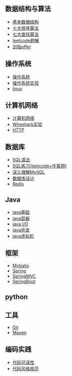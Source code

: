 ## 数据结构与算法
- [基本数据结构](https://github.com/ChenLiang-Vic/Personal-notes/blob/master/%E6%95%B0%E6%8D%AE%E7%BB%93%E6%9E%84%E4%B8%8E%E7%AE%97%E6%B3%95/%E5%9F%BA%E6%9C%AC%E6%95%B0%E6%8D%AE%E7%BB%93%E6%9E%84/README.md)
- [十大排序算法](https://github.com/ChenLiang-Vic/Personal-notes/blob/master/%E6%95%B0%E6%8D%AE%E7%BB%93%E6%9E%84%E4%B8%8E%E7%AE%97%E6%B3%95/%E6%8E%92%E5%BA%8F%E7%AE%97%E6%B3%95/README.md)
- [七大查找算法](https://github.com/ChenLiang-Vic/Personal-notes/blob/master/%E6%95%B0%E6%8D%AE%E7%BB%93%E6%9E%84%E4%B8%8E%E7%AE%97%E6%B3%95/%E6%9F%A5%E6%89%BE%E7%AE%97%E6%B3%95/README.md)
- [leetcode题解](https://github.com/ChenLiang-Vic/Personal-notes/blob/master/%E6%95%B0%E6%8D%AE%E7%BB%93%E6%9E%84%E4%B8%8E%E7%AE%97%E6%B3%95/leetcode/README.md)
- [剑指offer](https://github.com/ChenLiang-Vic/Personal-notes/blob/master/%E6%95%B0%E6%8D%AE%E7%BB%93%E6%9E%84%E4%B8%8E%E7%AE%97%E6%B3%95/%E5%89%91%E6%8C%87offer/README.md)
## 操作系统
- [操作系统](https://github.com/ChenLiang-Vic/Personal-notes/blob/master/%E6%93%8D%E4%BD%9C%E7%B3%BB%E7%BB%9F/README.md)
- [操作系统实验](https://github.com/ChenLiang-Vic/Personal-notes/blob/master/%E6%93%8D%E4%BD%9C%E7%B3%BB%E7%BB%9F/doc/%E6%93%8D%E4%BD%9C%E7%B3%BB%E7%BB%9F%E5%AE%9E%E9%AA%8C.md)
- [linux]()
## 计算机网络
- [计算机网络](https://github.com/ChenLiang-Vic/Personal-notes/blob/master/%E8%AE%A1%E7%AE%97%E6%9C%BA%E7%BD%91%E7%BB%9C/README.md)
- [Wireshark实验](https://github.com/ChenLiang-Vic/Personal-notes/blob/master/%E8%AE%A1%E7%AE%97%E6%9C%BA%E7%BD%91%E7%BB%9C/doc/wireshark%E5%AE%9E%E9%AA%8C.md)
- [HTTP](https://github.com/ChenLiang-Vic/Personal-notes/blob/master/%E8%AE%A1%E7%AE%97%E6%9C%BA%E7%BD%91%E7%BB%9C/doc/HTTP.md)
## 数据库
- [SQL语法](https://github.com/ChenLiang-Vic/Personal-notes/blob/master/%E6%95%B0%E6%8D%AE%E5%BA%93/doc/SQL.md)
- [SQL练习(leetcode+牛客网)](https://github.com/ChenLiang-Vic/Personal-notes/blob/master/%E6%95%B0%E6%8D%AE%E5%BA%93/doc/leetcode%26%E7%89%9B%E5%AE%A2%E7%BD%91%E9%A2%98%E8%A7%A3.md)
- [深入理解MySQL](https://github.com/ChenLiang-Vic/Personal-notes/blob/master/%E6%95%B0%E6%8D%AE%E5%BA%93/doc/%E6%B7%B1%E5%85%A5%E7%90%86%E8%A7%A3MYSQL.md)
- [数据库设计](https://github.com/ChenLiang-Vic/Personal-notes/blob/master/%E6%95%B0%E6%8D%AE%E5%BA%93/doc/%E6%95%B0%E6%8D%AE%E5%BA%93%E8%AE%BE%E8%AE%A1.md)
- [Redis](https://github.com/ChenLiang-Vic/Personal-notes/blob/master/%E6%95%B0%E6%8D%AE%E5%BA%93/doc/Redis.md)
## Java
- [java基础]()
- [java容器]()
- [java I/O]()
- [java并发]()
- [java虚拟机]()
## 框架
- [Mybatis](https://github.com/ChenLiang-Vic/Personal-notes/tree/master/Mybatis)
- [Spring](https://github.com/ChenLiang-Vic/Personal-notes/tree/master/Spring)
- [SpringMVC](https://github.com/ChenLiang-Vic/Personal-notes/tree/master/SpringMVC) 
- [SpringBoot]()
## python
## 工具
- [Git](https://github.com/ChenLiang-Vic/Personal-notes/blob/master/%E5%B7%A5%E5%85%B7/doc/Git.md)
- [Maven](https://github.com/ChenLiang-Vic/Personal-notes/blob/master/%E5%B7%A5%E5%85%B7/doc/Maven.md)
## 编码实践
- [代码可读性](https://github.com/ChenLiang-Vic/Personal-notes/blob/master/%E4%BB%A3%E7%A0%81%E8%A7%84%E8%8C%83/doc/%E4%BB%A3%E7%A0%81%E5%8F%AF%E8%AF%BB%E6%80%A7.md)
- [代码风格规范](https://github.com/ChenLiang-Vic/Personal-notes/blob/master/%E4%BB%A3%E7%A0%81%E8%A7%84%E8%8C%83/doc/%E4%BB%A3%E7%A0%81%E9%A3%8E%E6%A0%BC%E8%A7%84%E8%8C%83.md)